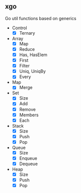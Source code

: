## xgo

Go util functions based on generics

- Control
  - [x] Ternary

- Array
  - [x] Map
  - [x] Reduce
  - [x] Has, HasElem
  - [x] First
  - [x] Filter
  - [x] Uniq, UniqBy
  - [x] Every

- Map
  - [x] Merge

- Set
  - [x] Size
  - [x] Add
  - [x] Remove
  - [x] Members
  - [x] Each

- Stack
  - [x] Size
  - [x] Push
  - [x] Pop

- Queue
  - [x] Size
  - [x] Enqueue
  - [x] Dequeue

- Heap
  - [x] Size
  - [x] Push
  - [x] Pop